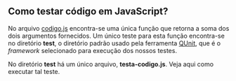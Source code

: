 ## Como testar código em JavaScript?

No arquivo [codigo.js](codigo.js) encontra-se uma única função que retorna a soma dos dois argumentos fornecidos.
Um único teste para esta função encontra-se no diretório **test**, o diretório padrão usado pela ferramenta [QUnit](https://qunitjs.com/), 
que é o *framework* selecionado para execução dos nossos testes.

No diretório **test** há um único arquivo, **testa-codigo.js**. Veja aqui como executar tal teste.
